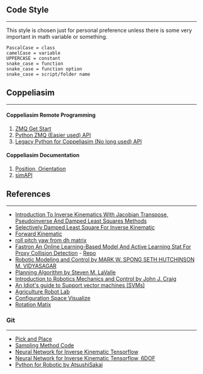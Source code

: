 ## Code Style
---
This style is chosen just for personal preference unless there is some very important in math variable or something.
```
PascalCase = class
camelCase = variable
UPPERCASE = constant
snake_case = function
snake_case = function option
snake_case = script/folder name
```

## Coppeliasim
---
#### Coppeliasim Remote Programming 
1. [ZMQ Get Start](https://www.coppeliarobotics.com/helpFiles/en/zmqRemoteApiOverview.htm)
2. [Python ZMQ (Easier used) API](https://www.coppeliarobotics.com/helpFiles/index.html)
3. [Legacy Python for Coppeliasim (No long used) API](https://www.coppeliarobotics.com/helpFiles/en/remoteApiFunctionsPython.htm#simxAddStatusbarMessage)

#### Coppeliasim Documentation
1. [Position, Orientation](https://www.coppeliarobotics.com/helpFiles/en/positionOrientationTransformation.htm)
2. [simAPI](https://www.coppeliarobotics.com/helpFiles/)


## References
---
- [Introduction To Inverse Kinematics With Jacobian Transpose, Pseudoinverse And Damped Least Squares Methods](http://graphics.cs.cmu.edu/nsp/course/15-464/Spring11/handouts/iksurvey.pdf)
- [Selectively Damped Least Square For Inverse Kinematic](https://mathweb.ucsd.edu/~sbuss/ResearchWeb/ikmethods/SdlsPaper.pdf)
- [Forward Kinematic](https://www.daslhub.org/unlv/courses/me729-sp/week03/lecture/Note_02_Forward_Kinematics.pdf)
- [roll pitch yaw from dh matrix](https://robotics.stackexchange.com/questions/8516/getting-pitch-yaw-and-roll-from-rotation-matrix-in-dh-parameter)
- [Fastron An Online Learning-Based Model And Active Learning Stat For Proxy Collision Detection](http://proceedings.mlr.press/v78/das17a/das17a.pdf) - [Repo](https://github.com/ucsdarclab/fastron_python)
- [Robotic Modeling and Control by MARK W. SPONG SETH HUTCHINSON M. VIDYASAGAR](http://sharif.edu/~namvar/index_files/Spong.pdf)
- [Planning Algorithm by Steven M. LaValle](http://lavalle.pl/planning/bookbig.pdf)
- [Introduction to Robotics Mechanics and Control by John J. Craig](http://mathdep.ifmo.ru/wp-content/uploads/2018/10/John-J.Craig-Introduction-to-Robotics-Mechanics-and-Control-3rd-edition-Pearson-Education-Inc.-2005.pdf)
- [An Idiot's guide to Support vector machines (SVMs)](https://web.mit.edu/6.034/wwwbob/svm.pdf)
- [Agriculture Robot Lab](http://agrobotics.uni-bonn.de/data/)
- [Configuration Space Visualize](https://www.cs.unc.edu/~jeffi/c-space/robot.xhtml)
- [Rotation Matix](https://www.continuummechanics.org/rotationmatrix.html)

### Git
---
- [Pick and Place](https://github.com/JuoTungChen/ROS2_pick_and_place_UR5)
- [Sampling Method Code](https://gist.github.com/Bharath2/5cfbf21e3c3f75d3a25d06d8a5f22a7d)
- [Neural Network for Inverse Kinematic Tensorflow](https://github.com/Utkarsh-Vats-2000/Inverse-Kinematics-using-Neural-Networks)
- [Neural Network for Inverse Kinematic Tensorflow, 6DOF](https://github.com/paramrajpura/Neural-Networks-for-Inverse-Kinematics)
- [Python for Robotic by AtsushiSakai](https://github.com/AtsushiSakai/PythonRobotics)
